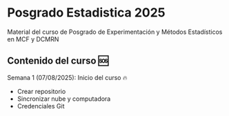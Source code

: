 # Posgrado Estadistica 2025
Material del curso de Posgrado de Experimentación y Métodos Estadísticos en MCF y DCMRN 

## Contenido del curso :sos:

Semana 1 (07/08/2025): Inicio del curso :fire: 
 + Crear repositorio 
 + Sincronizar nube y computadora
 + Credenciales Git 
 